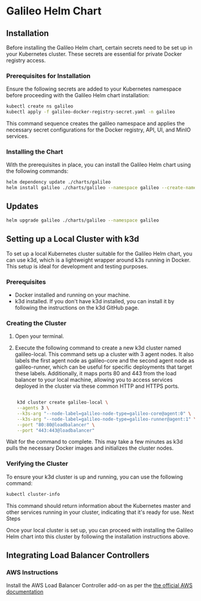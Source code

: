 # Galileo Helm Chart

## Installation

Before installing the Galileo Helm chart, certain secrets need to be set up in your Kubernetes cluster. These secrets are essential for private Docker registry access.

### Prerequisites for Installation

Ensure the following secrets are added to your Kubernetes namespace before proceeding with the Galileo Helm chart installation:

```bash
kubectl create ns galileo
kubectl apply -f galileo-docker-registry-secret.yaml -n galileo
``````

This command sequence creates the galileo namespace and applies the necessary secret configurations for the Docker registry, API, UI, and MinIO services.

### Installing the Chart

With the prerequisites in place, you can install the Galileo Helm chart using the following commands:

```bash
helm dependency update ./charts/galileo
helm install galileo ./charts/galileo --namespace galileo --create-namespace
```

## Updates

```bash
helm upgrade galileo ./charts/galileo --namespace galileo
```

## Setting up a Local Cluster with k3d

To set up a local Kubernetes cluster suitable for the Galileo Helm chart, you can use k3d, which is a lightweight wrapper around k3s running in Docker. This setup is ideal for development and testing purposes.

### Prerequisites

- Docker installed and running on your machine.
- k3d installed. If you don't have k3d installed, you can install it by following the instructions on the k3d GitHub page.

### Creating the Cluster

1. Open your terminal.

2. Execute the following command to create a new k3d cluster named galileo-local. This command sets up a cluster with 3 agent nodes. It also labels the first agent node as galileo-core and the second agent node as galileo-runner, which can be useful for specific deployments that target these labels. Additionally, it maps ports 80 and 443 from the load balancer to your local machine, allowing you to access services deployed in the cluster via these common HTTP and HTTPS ports.

```bash

    k3d cluster create galileo-local \
    --agents 3 \
    --k3s-arg "--node-label=galileo-node-type=galileo-core@agent:0" \
    --k3s-arg "--node-label=galileo-node-type=galileo-runner@agent:1" \
    --port "80:80@loadbalancer" \
    --port "443:443@loadbalancer"
```

Wait for the command to complete. This may take a few minutes as k3d pulls the necessary Docker images and initializes the cluster nodes.

### Verifying the Cluster

To ensure your k3d cluster is up and running, you can use the following command:

```bash
kubectl cluster-info
```

This command should return information about the Kubernetes master and other services running in your cluster, indicating that it's ready for use.
Next Steps

Once your local cluster is set up, you can proceed with installing the Galileo Helm chart into this cluster by following the installation instructions above.

## Integrating Load Balancer Controllers

### AWS Instructions

Install the AWS Load Balancer Controller add-on as per the [the official AWS documentation](https://docs.aws.amazon.com/eks/latest/userguide/aws-load-balancer-controller.html)
